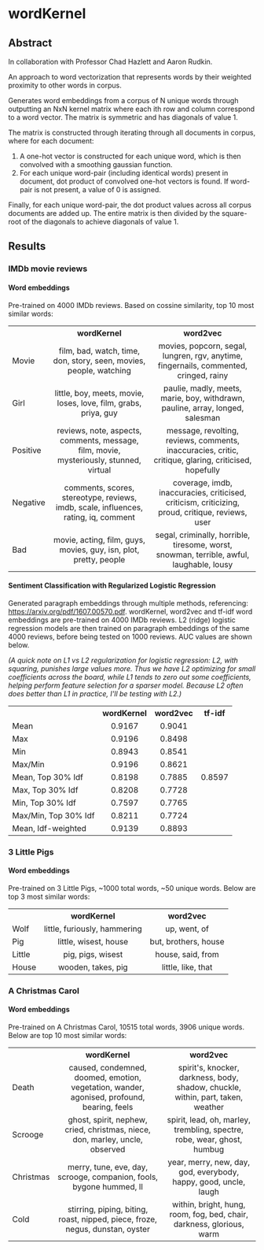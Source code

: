 # wordKernel

## Abstract

In collaboration with Professor Chad Hazlett and Aaron Rudkin.

An approach to word vectorization that represents words by their weighted proximity to other words in corpus.

Generates word embeddings from a corpus of N unique words through outputting an NxN kernel matrix where each ith row and column correspond to a word vector.  The matrix is symmetric and has diagonals of value 1.

The matrix is constructed through iterating through all documents in corpus, where for each document:

1) A one-hot vector is constructed for each unique word, which is then convolved with a smoothing gaussian function.
2) For each unique word-pair (including identical words) present in document, dot product of convolved one-hot vectors is found.  If word-pair is not present, a value of 0 is assigned.

Finally, for each unique word-pair, the dot product values across all corpus documents are added up.  The entire matrix is then divided by the square-root of the diagonals to achieve diagonals of value 1. 

## Results

### IMDb movie reviews

#### Word embeddings

Pre-trained on 4000 IMDb reviews.  Based on cossine similarity, top 10 most similar words:

<table style="width:100%">
  <tr>
    <th></th>
    <th>wordKernel</th>
    <th>word2vec</th>
  </tr>
  <tr>
    <td>Movie</td>
    <td align = "center">film, bad, watch, time, don, story, seen, movies, people, watching </td>
    <td align = "center">movies, popcorn, segal, lungren, rgv, anytime, fingernails, commented, cringed, rainy</td>
  </tr>
    <tr>
    <td>Girl</td>
    <td align = "center">little, boy, meets, movie, loses, love, film, grabs, priya, guy</td>
    <td align = "center">paulie, madly, meets, marie, boy, withdrawn, pauline, array, longed, salesman</td>
  </tr>
    <tr>
    <td>Positive</td>
    <td align = "center">reviews, note, aspects, comments, message, film, movie, mysteriously, stunned, virtual</td>
    <td align = "center">message, revolting, reviews, comments, inaccuracies, critic, critique, glaring, criticised, hopefully</td>
  </tr>
    <tr>
    <td>Negative</td>
    <td align = "center">comments, scores, stereotype, reviews, imdb, scale, influences, rating, iq, comment</td>
    <td align = "center">coverage, imdb, inaccuracies, criticised, criticism, criticizing, proud, critique, reviews, user</td>
  </tr>
    <tr>
    <td>Bad</td>
    <td align = "center">movie, acting, film, guys, movies, guy, isn, plot, pretty, people</td>
    <td align = "center">segal, criminally, horrible, tiresome, worst, snowman, terrible, awful, laughable, lousy</td>
  </tr>
</table>

#### Sentiment Classification with Regularized Logistic Regression

Generated paragraph embeddings through multiple methods, referencing: https://arxiv.org/pdf/1607.00570.pdf.  wordKernel, word2vec and tf-idf word embeddings are pre-trained on 4000 IMDb reviews.  L2 (ridge) logistic regression models are then trained on paragraph embeddings of the same 4000 reviews, before being tested on 1000 reviews.  AUC values are shown below.

*(A quick note on L1 vs L2 regularization for logistic regression: L2, with squaring, punishes large values more.  Thus we have L2 optimizing for small coefficients across the board, while L1 tends to zero out some coefficients, helping perform feature selection for a sparser model.  Because L2 often does better than L1 in practice, I'll be testing with L2.)*

<table style="width:100%">
  <tr>
    <th></th>
    <th>wordKernel</th>
    <th>word2vec</th>
    <th>tf-idf</th>
  </tr>
  <tr>
    <td>Mean</td>
    <td align = "center">0.9167</td>
    <td align = "center">0.9041</td>
    <td rowspan = "9" align = "center">0.8597</td>
  </tr>
    <tr>
    <td>Max</td>
    <td align = "center">0.9196</td>
    <td align = "center">0.8498</td>
  </tr>
    <tr>
    <td>Min</td>
    <td align = "center">0.8943</td>
    <td align = "center">0.8541</td>
  </tr>
    <tr>
    <td>Max/Min</td>
    <td align = "center">0.9196</td>
    <td align = "center">0.8621</td>
  </tr>
    <tr>
    <td>Mean, Top 30% Idf</td>
    <td align = "center">0.8198</td>
    <td align = "center">0.7885</td>
  </tr>
    <tr>
    <td>Max, Top 30% Idf</td>
    <td align = "center">0.8208</td>
    <td align = "center">0.7728</td>
  </tr>
    <tr>
    <td>Min, Top 30% Idf</td>
    <td align = "center">0.7597</td>
    <td align = "center">0.7765</td>
  </tr>
    <tr>
    <td>Max/Min, Top 30% Idf</td>
    <td align = "center">0.8211</td>
    <td align = "center">0.7724</td>
  </tr>
    <tr>
    <td>Mean, Idf-weighted</td>
    <td align = "center">0.9139</td>
    <td align = "center">0.8893</td>
</table>

### 3 Little Pigs

#### Word embeddings

Pre-trained on 3 Little Pigs, ~1000 total words, ~50 unique words.  Below are top 3 most similar words:

<table style="width:100%">
  <tr>
    <th></th>
    <th>wordKernel</th>
    <th>word2vec</th>
  </tr>
  <tr>
    <td>Wolf</td>
    <td align = "center">little, furiously, hammering</td>
    <td align = "center">up, went, of</td>
  </tr>
    <tr>
    <td>Pig</td>
    <td align = "center">little, wisest, house</td>
    <td align = "center">but, brothers, house</td>
  </tr>
    <tr>
    <td>Little</td>
    <td align = "center">pig, pigs, wisest</td>
    <td align = "center">house, said, from</td>
  </tr>
    <tr>
    <td>House</td>
    <td align = "center">wooden, takes, pig</td>
    <td align = "center">little, like, that</td>
  </tr>
</table>

### A Christmas Carol

#### Word embeddings

Pre-trained on A Christmas Carol, 10515 total words, 3906 unique words.  Below are top 10 most similar words:

<table style="width:100%">
  <tr>
    <th></th>
    <th>wordKernel</th>
    <th>word2vec</th>
  </tr>
  <tr>
    <td>Death</td>
    <td align = "center">caused, condemned, doomed, emotion, vegetation, wander, agonised, profound, bearing, feels</td>
    <td align = "center">spirit's, knocker, darkness, body, shadow, chuckle, within, part, taken, weather</td>
  </tr>
    <tr>
    <td>Scrooge</td>
    <td align = "center">ghost, spirit, nephew, cried, christmas, niece, don, marley, uncle, observed</td>
    <td align = "center">spirit, lead, oh, marley, trembling, spectre, robe, wear, ghost, humbug</td>
  </tr>
    <tr>
    <td>Christmas</td>
    <td align = "center">merry, tune, eve, day, scrooge, companion, fools, bygone hummed, ll</td>
    <td align = "center">year, merry, new, day, god, everybody, happy, good, uncle, laugh</td>
  </tr>
    <tr>
    <td>Cold</td>
    <td align = "center">stirring, piping, biting, roast, nipped, piece, froze, negus, dunstan, oyster</td>
    <td align = "center">within, bright, hung, room, fog, bed, chair, darkness, glorious, warm</td>
  </tr>
</table>
